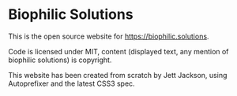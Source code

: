 # Biophilic Solutions

This is the open source website for https://biophilic.solutions.

Code is licensed under MIT, content (displayed text, any mention of biophilic solutions) is copyright.

This website has been created from scratch by Jett Jackson, using Autoprefixer and the latest CSS3 spec.

